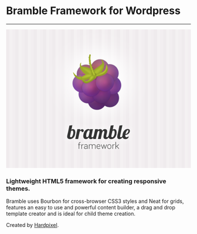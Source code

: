 # Bramble Framework for Wordpress #
----------------------------------------------------------

![Bramble Logo](/source/templates/branding/screenshot.png "Bramble Framework")

### Lightweight HTML5 framework for creating responsive themes. ###

Bramble uses Bourbon for cross-browser CSS3 styles and Neat for grids, features an easy to use and powerful content builder, a drag and drop template creator and is ideal for child theme creation.


Created by [Hardpixel](http://hardpixel.net).